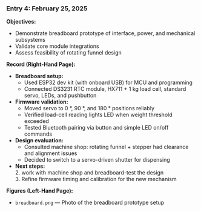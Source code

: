 ### Entry 4: February 25, 2025

**Objectives:**
- Demonstrate breadboard prototype of interface, power, and mechanical subsystems  
- Validate core module integrations  
- Assess feasibility of rotating funnel design  

**Record (Right-Hand Page):**
- **Breadboard setup:**  
  - Used ESP32 dev kit (with onboard USB) for MCU and programming  
  - Connected DS3231 RTC module, HX711 + 1 kg load cell, standard servo, LEDs, and pushbutton  
- **Firmware validation:**  
  - Moved servo to 0 °, 90 °, and 180 ° positions reliably  
  - Verified load-cell reading lights LED when weight threshold exceeded  
  - Tested Bluetooth pairing via button and simple LED on/off commands  
- **Design evaluation:**  
  - Consulted machine shop: rotating funnel + stepper had clearance and alignment issues  
  - Decided to switch to a servo-driven shutter for dispensing  
- **Next steps:**    
  2. work with machine shop and breadboard-test the  design  
  3. Refine firmware timing and calibration for the new mechanism  

**Figures (Left-Hand Page):**
- `breadboard.png` — Photo of the breadboard prototype setup  
  
